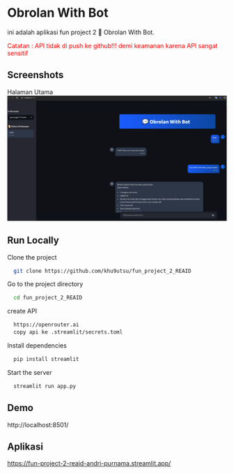 # Obrolan With Bot

ini adalah aplikasi fun project 2 💬 Obrolan With Bot.

<p style="color: red;">Catatan : API tidak di push ke github!!! demi keamanan karena API sangat sensitif</p>

## Screenshots

Halaman Utama
![App Screenshot](./assets/sc.png)

## Run Locally

Clone the project

```bash
  git clone https://github.com/khu9utsu/fun_project_2_REAID
```

Go to the project directory

```bash
  cd fun_project_2_REAID
```

create API

```bash
  https://openrouter.ai
  copy api ke .streamlit/secrets.toml
```

Install dependencies

```bash
  pip install streamlit
```

Start the server

```bash
  streamlit run app.py
```

## Demo

http://localhost:8501/

## Aplikasi

https://fun-project-2-reaid-andri-purnama.streamlit.app/
